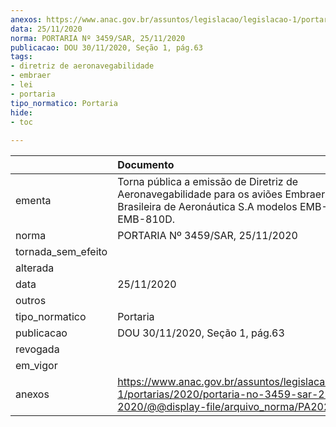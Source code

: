 ```yaml
---
anexos: https://www.anac.gov.br/assuntos/legislacao/legislacao-1/portarias/2020/portaria-no-3459-sar-25-11-2020/@@display-file/arquivo_norma/PA2020-3459.pdf
data: 25/11/2020
norma: PORTARIA Nº 3459/SAR, 25/11/2020
publicacao: DOU 30/11/2020, Seção 1, pág.63
tags:
- diretriz de aeronavegabilidade
- embraer
- lei
- portaria
tipo_normatico: Portaria
hide: 
- toc 
 
---
```


|                    | Documento                                                                                                                                             |
|:-------------------|:------------------------------------------------------------------------------------------------------------------------------------------------------|
| ementa             | Torna pública a emissão de Diretriz de Aeronavegabilidade para os aviões Embraer - Empresa Brasileira de Aeronáutica S.A modelos EMB-810C e EMB-810D. |
| norma              | PORTARIA Nº 3459/SAR, 25/11/2020                                                                                                                      |
| tornada_sem_efeito |                                                                                                                                                       |
| alterada           |                                                                                                                                                       |
| data               | 25/11/2020                                                                                                                                            |
| outros             |                                                                                                                                                       |
| tipo_normatico     | Portaria                                                                                                                                              |
| publicacao         | DOU 30/11/2020, Seção 1, pág.63                                                                                                                       |
| revogada           |                                                                                                                                                       |
| em_vigor           |                                                                                                                                                       |
| anexos             | https://www.anac.gov.br/assuntos/legislacao/legislacao-1/portarias/2020/portaria-no-3459-sar-25-11-2020/@@display-file/arquivo_norma/PA2020-3459.pdf  |